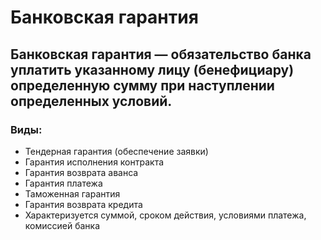 # Банковская гарантия

## Банковская гарантия — обязательство банка уплатить указанному лицу (бенефициару) определенную сумму при наступлении определенных условий. 

### Виды:

- Тендерная гарантия (обеспечение заявки)
- Гарантия исполнения контракта
- Гарантия возврата аванса
- Гарантия платежа
- Таможенная гарантия
- Гарантия возврата кредита
- Характеризуется суммой, сроком действия, условиями платежа, комиссией банка
